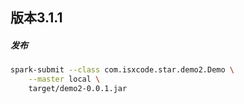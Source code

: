 ## 版本3.1.1

##### 发布

```bash
spark-submit --class com.isxcode.star.demo2.Demo \
    --master local \
    target/demo2-0.0.1.jar
```
